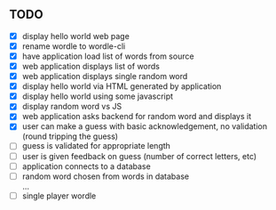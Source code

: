## TODO
- [x] display hello world web page  
- [x] rename wordle to wordle-cli  
- [x] have application load list of words from source  
- [x] web application displays list of words
- [x] web application displays single random word
- [x] display hello world via HTML generated by application
- [x] display hello world using some javascript
- [x] display random word vs JS
- [x] web application asks backend for random word and displays it
- [x] user can make a guess with basic acknowledgement, no validation (round tripping the guess)
- [ ] guess is validated for appropriate length
- [ ] user is given feedback on guess (number of correct letters, etc)
- [ ] application connects to a database  
- [ ] random word chosen from words in database  
...  
- [ ] single player wordle  
